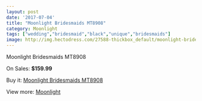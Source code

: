 ```yaml
---
layout: post
date: '2017-07-04'
title: "Moonlight Bridesmaids MT8908"
category: Moonlight
tags: ["wedding","bridesmaid","black","unique","bridesmaids"]
image: http://img.hectodress.com/27588-thickbox_default/moonlight-bridesmaids-mt8908.jpg
---
```

Moonlight Bridesmaids MT8908

On Sales: **$159.99**
<a href="https://www.hectodress.com/moonlight/12840-moonlight-bridesmaids-mt8908.html"><amp-img layout="responsive" width="600" height="600" src="//img.hectodress.com/27588-thickbox_default/moonlight-bridesmaids-mt8908.jpg" alt="Moonlight Bridesmaids MT8908 0" /></a>
<a href="https://www.hectodress.com/moonlight/12840-moonlight-bridesmaids-mt8908.html"><amp-img layout="responsive" width="600" height="600" src="//img.hectodress.com/27589-thickbox_default/moonlight-bridesmaids-mt8908.jpg" alt="Moonlight Bridesmaids MT8908 1" /></a>

Buy it: [Moonlight Bridesmaids MT8908](https://www.hectodress.com/moonlight/12840-moonlight-bridesmaids-mt8908.html "Moonlight Bridesmaids MT8908")

View more: [Moonlight](https://www.hectodress.com/197-moonlight "Moonlight")